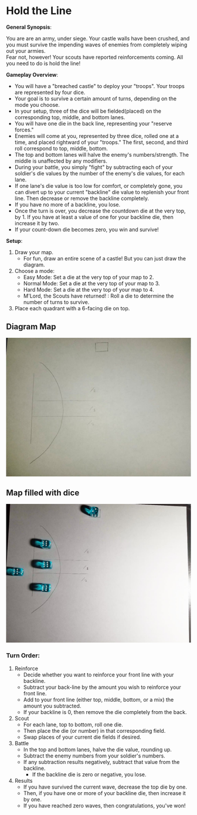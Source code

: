# Hold the Line

**General Synopsis**:

You are are an army, under siege.  Your castle walls have been crushed, and you must survive the impending waves of enemies from completely wiping out your armies.  
Fear not, however!  Your scouts have reported reinforcements coming.  All you need to do is hold the line!

**Gameplay Overview**:
* You will have a "breached castle" to deploy your "troops".  Your troops are represented by four dice.  
* Your goal is to survive a certain amount of turns, depending on the mode you choose.
* In your setup, three of the dice will be fielded(placed) on the corresponding top, middle, and bottom lanes.  
* You will have one die in the back line, representing your "reserve forces." 
* Enemies will come at you, represented by three dice, rolled one at a time, and placed rightward of your "troops."  The first, second, and third roll correspond to top, middle, bottom.
* The top and bottom lanes will halve the enemy's numbers/strength.  The middle is unaffected by any modifiers.
* During your battle, you simply "fight" by subtracting each of your soldier's die values by the number of the enemy's die values, for each lane. 
* If one lane's die value is too low for comfort, or completely gone, you can divert up to your current "backline" die value to replenish your front line.  Then decrease or remove the backline completely.
* If you have no more of a backline, you lose.
* Once the turn is over, you decrease the countdown die at the very top, by 1.  If you have at least a value of one for your backline die, then increase it by two. 
* If your count-down die becomes zero, you win and survive!



**Setup**:
1. Draw your map.
	* For fun, draw an entire scene of a castle!  But you can just draw the diagram.
2. Choose a mode:
	* Easy Mode: Set a die at the very top of your map to 2.
	* Normal Mode: Set a die at the very top of your map to 3.
	* Hard Mode: Set a die at the very top of your map to 4.
	* M'Lord, the Scouts have returned! : Roll a die to determine the number of turns to survive.
3. Place each quadrant with a 6-facing die on top. 

## Diagram Map
![Example Below](images/HTL_Setup_1.jpg)

## Map filled with dice
![Example Below](images/HTL_Setup_2.jpg)


### Turn Order:
1. Reinforce
	* Decide whether you want to reinforce your front line with your backline.
	* Subtract your back-line by the amount you wish to reinforce your front line.  
	* Add to your front line (either top, middle, bottom, or a mix) the amount you subtracted.
	* If your backline is 0, then remove the die completely from the back.
2. Scout
	* For each lane, top to bottom, roll one die. 
	* Then place the die (or number) in that corresponding field.
	* Swap places of your current die fields if desired.
3. Battle 
	* In the top and bottom lanes, halve the die value, rounding up.
	* Subtract the enemy numbers from your soldier's numbers.
	* If any subtraction results negatively, subtract that value from the backline.
		* If the backline die is zero or negative, you lose.
4. Results
	* If you have survived the current wave, decrease the top die by one.
	* Then, if you have one or more of your backline die, then increase it by one.
	* If you have reached zero waves, then congratulations, you've won!



